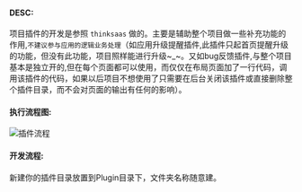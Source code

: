 #### DESC:
项目插件的开发是参照 `thinksaas` 做的。主要是辅助整个项目做一些补充功能的作用,`不建议参与应用的逻辑业务处理`（如应用升级提醒插件,此插件只起首页提醒升级的功能，但没有此功能，项目照样能进行升级~_~。又如bug反馈插件,与整个项目基本是独立开的,但在每个页面都可以使用，而仅仅在布局页面加了一行代码，调用该插件的代码，如果以后项目不想使用了只需要在后台关闭该插件或直接删除整个插件目录，而不会对页面的输出有任何的影响）。

#### 执行流程图:
![插件流程](http://192.168.1.240/uploads/ranmufei/apps/13977a40d6/QQ%E6%88%AA%E5%9B%BE20141201175754.png)

#### 开发流程:
新建你的插件目录放置到Plugin目录下，文件夹名称随意建。



